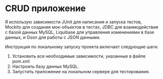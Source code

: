 # CRUD приложение 
Я использую зависимости JUnit для написания и запуска тестов, Mockito для создания мок-объектов в тестах, JDBC для взаимодействия с базой данных MySQL, Liquibase для управления изменениями в базе данных, и Gson для работы с JSON данными. 

Инструкция по локальному запуску проекта включает следующие шаги:
1. Установить все необходимые зависимости, указанные в файле pom.xml
2. Настроить базу данных MySQL.
4. Запустить приложение на локальном сервере для тестирования.

